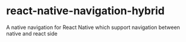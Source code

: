 # react-native-navigation-hybrid
A native navigation for React Native which support navigation between native and react side
